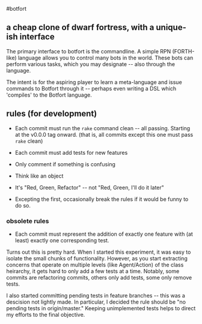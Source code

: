 #botfort
## a cheap clone of dwarf fortress, with a unique-ish interface

The primary interface to botfort is the commandline. A simple RPN (FORTH-like) 
language allows you to control many bots in the world. These bots can perform 
various tasks, which you may designate -- also through the language.

The intent is for the aspiring player to learn a meta-language and issue commands
to Botfort through it -- perhaps even writing a DSL which 'compiles' to the 
Botfort language. 

## rules (for development)

- Each commit must run the `rake` command clean -- all passing. Starting at the v0.0.0 tag onward.
  (that is, all commits except this one must pass `rake` clean)

- Each commit must add tests for new features

- Only comment if something is confusing

- Think like an object

- It's "Red, Green, Refactor" -- not "Red, Green, I'll do it later"

- Excepting the first, occasionally break the rules if it would be funny to do so.


### obsolete rules

- Each commit must represent the addition of exactly one feature with (at least)
  exactly one corresponding test.

Turns out this is pretty hard. When I started this experiment, it was easy to
isolate the small chunks of functionality. However, as you start extracting
concerns that operate on multiple levels (like Agent/Action) of the class
heirarchy, it gets hard to only add a few tests at a time. Notably, some commits
are refactoring commits, others only add tests, some only remove tests. 

I also started committing pending tests in feature branches -- this was a
descision not lightly made. In particular, I decided the rule should be "no
pending tests in origin/master." Keeping unimplemented tests helps to direct my
efforts to the final objective.


